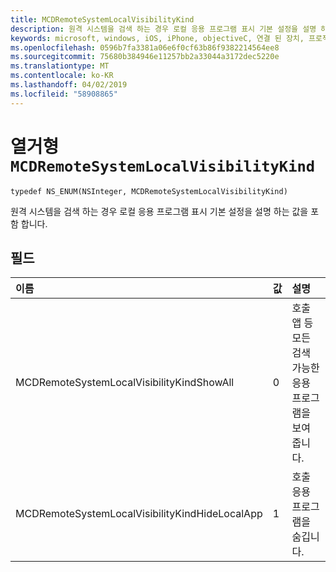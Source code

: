 ```yaml
---
title: MCDRemoteSystemLocalVisibilityKind
description: 원격 시스템을 검색 하는 경우 로컬 응용 프로그램 표시 기본 설정을 설명 하는 값을 포함 합니다.
keywords: microsoft, windows, iOS, iPhone, objectiveC, 연결 된 장치, 프로젝트 로마
ms.openlocfilehash: 0596b7fa3381a06e6f0cf63b86f9382214564ee8
ms.sourcegitcommit: 75680b384946e11257bb2a33044a3172dec5220e
ms.translationtype: MT
ms.contentlocale: ko-KR
ms.lasthandoff: 04/02/2019
ms.locfileid: "58908865"
---
```

# <a name="enum-mcdremotesystemlocalvisibilitykind"></a>열거형 `MCDRemoteSystemLocalVisibilityKind` 

```
typedef NS_ENUM(NSInteger, MCDRemoteSystemLocalVisibilityKind)
```  
원격 시스템을 검색 하는 경우 로컬 응용 프로그램 표시 기본 설정을 설명 하는 값을 포함 합니다.

## <a name="fields"></a>필드

| 이름                              | 값 | 설명                    |
|:----------------------------------|:------|:-------------------------------|
| MCDRemoteSystemLocalVisibilityKindShowAll | 0 | 호출 앱 등 모든 검색 가능한 응용 프로그램을 보여 줍니다.
| MCDRemoteSystemLocalVisibilityKindHideLocalApp | 1 | 호출 응용 프로그램을 숨깁니다.